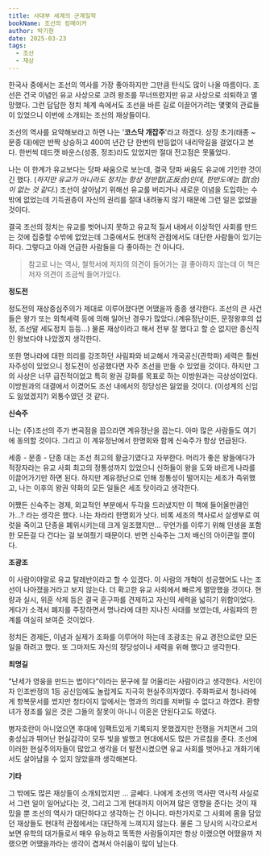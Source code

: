 ```yaml
---
title: 사대부 세계의 군계일학
bookName: 조선의 킹메이커
author: 박기현
date: 2025-03-23
tags:
  - 조선
  - 재상
---
```


한국사 중에서는 조선의 역사를 가장 좋아하지만 그만큼 탄식도 많이 나올 따름이다. 조선은 건국 이념인 유교 사상으로 고려 왕조를 무너뜨렸지만 유교 사상으로 쇠퇴하고 멸망했다. 그런 답답한 정치 체계 속에서도 조선을 바른 길로 이끌어가려는 몇몇의 관료들이 있었으니 이번에 소개되는 조선의 재상들이다.

<description />

조선의 역사를 요약해보라고 하면 나는 '**코스닥 개잡주**'라고 하겠다. 상장 초기(태종 ~ 문종 대)에만 반짝 상승하고 400여 년간 단 한번의 반등없이 내리막길을 걸었다고 본다. 한번씩 데드캣 바운스(성종, 정조)라도 있었지만 절대 전고점은 못뚫었다.

나는 이 한계가 유교보다는 당파 싸움으로 보는데, 결국 당파 싸움도 유교에 기인한 것이긴 했다. (*하지만 유교가 아니라도 정치는 항상 정반합(正反合)인데,  한반도에는 합(合)이 없는 것 같다.*) 조선이 살아남기 위해선 유교를 버리거나 새로운 이념을 도입하는 수밖에 없었는데 기득권층이 자신의 권리를 절대 내려놓지 않기 때문에 그런 일은 없었을 것이다. 

결국 조선의 정치는 유교를 벗어나지 못하고 유교적 질서 내에서 이상적인 사회를 만드는 것에 집중할 수밖에 없었는데 그중에서도 현대적 관점에서도 대단한 사람들이 있기는 하다. 그렇다고 아래 언급한 사람들을 다 좋아하는 건 아니다.

> 참고로 나는 역사, 철학서에 저자의 의견이 들어가는 걸 좋아하지 않는데 이 책은 저자 의견이 조금씩 들어가있다.

**정도전**

정도전의 재상중심주의가 제대로 이루어졌다면 어땠을까 종종 생각한다. 조선의 큰 사건들은 왕가 또는 외척세력 등에 의해 일어난 경우가 많았다.(계유정난이든, 문정왕후의 섭정, 조선말 세도정치 등등...) 물론 재상이라고 해서 전부 잘 했다고 할 순 없지만 종신직인 왕보다야 나았겠지 생각한다.

또한 명나라에 대한 의리를 강조하던 사림파와 비교해서 개국공신(관학파) 세력은 훨씬 자주성이 있었으니 정도전이 성공했다면 자주 조선을 만들 수 있었을 것이다. 하지만 그의 사상은 너무 급진적이었고 특히 왕권 강화를 목표로 하는 이방원과는 극상성이었다. 이방원과의 대결에서 이겼어도 조선 내에서의 정당성은 잃었을 것이다. (이성계의 신임도 잃었겠지?) 외통수였던 것 같다.

**신숙주**

나는 (주)조선의 주가 변곡점을 꼽으라면 계유정난을 꼽는다. 아마 많은 사람들도 여기에 동의할 것이다. 그리고 이 계유정난에서 한명회와 함께 신숙주가 항상 언급된다. 

세종 - 문종 - 단종 대는 조선 최고의 황금기였다고 자부한다. 머리가 좋은 왕들에다가 적장자라는 유교 사회 최고의 정통성까지 있었으니 신하들이 왕을 도와 바르게 나라를 이끌어가기만 하면 된다. 하지만 계유정난으로 인해 정통성이 떨어지는 세조가 즉위했고, 나는 이후의 왕권 약화의 모든 일들은 세조 탓이라고 생각한다.

어쨌든 신숙주는 경제, 외교적인 부분에서 두각을 드러냈지만 이 책에 들어올만큼인가...? 라는 생각은 했다. 나는 차라리 한명회가 낫다. 비록 세조의 책사로서 살생부로 여럿을 죽이고 단종을 폐위시키는데 크게 일조했지만... 무언가를 이루기 위해 인생을 포함한 모든걸 다 건다는 걸 보여줬기 때문이다. 반면 신숙주는 그저 배신의 아이콘일 뿐이다.

**조광조**

이 사람이야말로 유교 탈레반이라고 할 수 있겠다. 이 사람의 개혁이 성공했어도 나는 조선이 나아졌을거라고 보지 않는다. 더 확고한 유교 사회에서 빠르게 멸망했을 것이다. 현량과 실시, 위훈 삭제 등은 결국 훈구파를 견제하고 자신의 세력을 넓히기 위함이었다. 게다가 소격서 폐지를 주장하면서 명나라에 대한 지나친 사대를 보였는데, 사림파의 한계를 여실히 보여준 것이었다.

정치든 경제든, 이념과 실제가 조화를 이루어야 하는데 조광조는 유교 경전으로만 모든 일을 하려고 했다. 또 그마저도 자신의 정당성이나 세력을 위해 했다고 생각한다.

**최명길**

"난세가 영웅을 만드는 법이다"이라는 문구에 잘 어울리는 사람이라고 생각한다. 서인이자 인조반정의 1등 공신임에도 놀랍게도 지극히 현실주의자였다. 주화파로서 청나라에게 항복문서를 썼지만 청타이지 앞에서는 명과의 의리를 저버릴 수 없다고 하였다. 환향녀가 정조를 잃은 것은 그들의 잘못이 아니니 이혼은 안된다고도 하였다.

병자호란이 아니었으면 후대에 임팩트있게 기록되지 못했겠지만 전쟁을 거치면서 그의 충성심과 뛰어난 현실감각이 모두 빛을 발했고 현대에서도 많은 가르침을 준다. 조선에 이러한 현실주의자들이 많았고 생각을 더 발전시켰으면 유교 사회를 벗어나고 개화기에서도 살아남을 수 있지 않았을까 생각해본다.

**기타**

그 밖에도 많은 재상들이 소개되었지만 ... 글쎄다. 나에게 조선의 역사란 역사적 사실로서 그런 일이 일어났다는 것, 그리고 그게 현대까지 이어져 많은 영향을 준다는 것이 재밌을 뿐 조선의 역사가 대단하다고 생각하는 건 아니다. 마찬가지로 그 사회에 몸을 담았던 재상들도 현대적 관점에서는 대단하게 느껴지지 않는다. 물론 그 당시의 시각으로서 보면 유학의 대가들로서 매우 유능하고 똑똑한 사람들이지만 항상 이랬으면 어땠을까 저랬으면 어땠을까라는 생각이 겹쳐서 아쉬움이 많이 남는다.

<Footer />